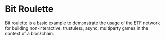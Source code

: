 # Bit Roulette 

Bit roulette is a basic example to demonstrate the usage of the ETF network for building non-interactive, trustuless, async, multiparty games in the context of a blockchain. 